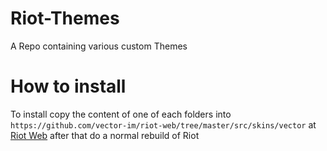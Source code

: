 # Riot-Themes
A Repo containing various custom Themes

# How to install
To install copy the content of one of each folders into `https://github.com/vector-im/riot-web/tree/master/src/skins/vector` at [Riot Web](https://github.com/vector-im/riot-web) after that do a normal rebuild of Riot
